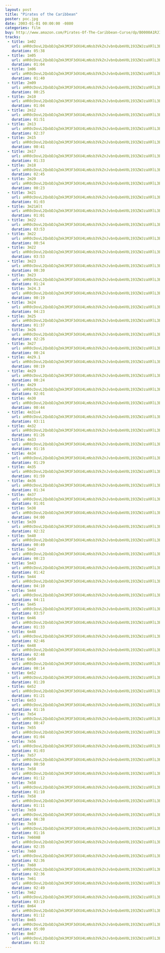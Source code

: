 ```yaml
---
layout: post
title: "Pirates of the Caribbean"
poster: poc.jpg
date: 2003-01-01 00:00:00 -0800
categories: film
buy: http://www.amazon.com/Pirates-Of-The-Caribbean-Curse/dp/B0000A1RJI
tracks:
 - title: 1m02
   url: aHR0cDovL2QxbDJqZmk3M3F3dXU4LmNsb3VkZnJvbnQubmV0L193ZWJzaXRlL3BvYy8xbTAyLTQgNl8wNS5tcDM=
   duration: 05:38
 - title: 1m05
   url: aHR0cDovL2QxbDJqZmk3M3F3dXU4LmNsb3VkZnJvbnQubmV0L193ZWJzaXRlL3BvYy8xbTA1IDZfMDUubXAz
   duration: 01:04
 - title: 1m06
   url: aHR0cDovL2QxbDJqZmk3M3F3dXU4LmNsb3VkZnJvbnQubmV0L193ZWJzaXRlL3BvYy8xbTA2IDZfMDUubXAz
   duration: 01:40
 - title: 2m09
   url: aHR0cDovL2QxbDJqZmk3M3F3dXU4LmNsb3VkZnJvbnQubmV0L193ZWJzaXRlL3BvYy8ybTA5IDZfMDYubXAz
   duration: 00:25
 - title: 2m10
   url: aHR0cDovL2QxbDJqZmk3M3F3dXU4LmNsb3VkZnJvbnQubmV0L193ZWJzaXRlL3BvYy8ybTEwIDZfMDYubXAz
   duration: 01:04
 - title: 2m12
   url: aHR0cDovL2QxbDJqZmk3M3F3dXU4LmNsb3VkZnJvbnQubmV0L193ZWJzaXRlL3BvYy8ybTEyIDZfMDYubXAz
   duration: 01:51
 - title: 2m13
   url: aHR0cDovL2QxbDJqZmk3M3F3dXU4LmNsb3VkZnJvbnQubmV0L193ZWJzaXRlL3BvYy8ybTEzXzE0IDZfMDYubXAz
   duration: 02:37
 - title: 2m15
   url: aHR0cDovL2QxbDJqZmk3M3F3dXU4LmNsb3VkZnJvbnQubmV0L193ZWJzaXRlL3BvYy8ybTE1IDZfMDYubXAz
   duration: 00:41
 - title: 2m17
   url: aHR0cDovL2QxbDJqZmk3M3F3dXU4LmNsb3VkZnJvbnQubmV0L193ZWJzaXRlL3BvYy8ybTE3IDZfMDYubXAz
   duration: 01:33
 - title: 2m18
   url: aHR0cDovL2QxbDJqZmk3M3F3dXU4LmNsb3VkZnJvbnQubmV0L193ZWJzaXRlL3BvYy8ybTE4IDZfMDYubXAz
   duration: 02:45
 - title: 2m20
   url: aHR0cDovL2QxbDJqZmk3M3F3dXU4LmNsb3VkZnJvbnQubmV0L193ZWJzaXRlL3BvYy8ybTIwIDZfMDYubXAz
   duration: 00:23
 - title: 3m21
   url: aHR0cDovL2QxbDJqZmk3M3F3dXU4LmNsb3VkZnJvbnQubmV0L193ZWJzaXRlL3BvYy8zbTIxIDZfMDcubXAz
   duration: 01:03
 - title: 3m21Alt
   url: aHR0cDovL2QxbDJqZmk3M3F3dXU4LmNsb3VkZnJvbnQubmV0L193ZWJzaXRlL3BvYy8zbTIxQWx0IDZfMDkubXAz
   duration: 01:01
 - title: 3m22
   url: aHR0cDovL2QxbDJqZmk3M3F3dXU4LmNsb3VkZnJvbnQubmV0L193ZWJzaXRlL3BvYy8zbTIyIGFsdCA2XzAzLm1wMw==
   duration: 03:53
 - title: 3m22
   url: aHR0cDovL2QxbDJqZmk3M3F3dXU4LmNsb3VkZnJvbnQubmV0L193ZWJzaXRlL3BvYy8zbTIyQSA2XzA3Lm1wMw==
   duration: 00:54
 - title: 3m22
   url: aHR0cDovL2QxbDJqZmk3M3F3dXU4LmNsb3VkZnJvbnQubmV0L193ZWJzaXRlL3BvYy8zbTIydjIwIEYgNl8xMS5tcDM=
   duration: 03:53
 - title: 3m23
   url: aHR0cDovL2QxbDJqZmk3M3F3dXU4LmNsb3VkZnJvbnQubmV0L193ZWJzaXRlL3BvYy8zbTIzTW9vbkZpeCA2XzIyLm1wMw==
   duration: 00:30
 - title: 3m23
   url: aHR0cDovL2QxbDJqZmk3M3F3dXU4LmNsb3VkZnJvbnQubmV0L193ZWJzaXRlL3BvYy8zbTIzd19pbnMgNl8xNy5tcDM=
   duration: 01:24
 - title: 3m24.3
   url: aHR0cDovL2QxbDJqZmk3M3F3dXU4LmNsb3VkZnJvbnQubmV0L193ZWJzaXRlL3BvYy8zbTI0LjNpbnMgNl8xNy5tcDM=
   duration: 00:19
 - title: 3m24
   url: aHR0cDovL2QxbDJqZmk3M3F3dXU4LmNsb3VkZnJvbnQubmV0L193ZWJzaXRlL3BvYy8zbTI0d19pbnMgNl8xNy5tcDM=
   duration: 04:23
 - title: 3m25
   url: aHR0cDovL2QxbDJqZmk3M3F3dXU4LmNsb3VkZnJvbnQubmV0L193ZWJzaXRlL3BvYy8zbTI1IDZfMTAubXAz
   duration: 01:37
 - title: 3m26
   url: aHR0cDovL2QxbDJqZmk3M3F3dXU4LmNsb3VkZnJvbnQubmV0L193ZWJzaXRlL3BvYy8zbTI2djM5IDZfMTAubXAz
   duration: 02:26
 - title: 3m27
   url: aHR0cDovL2QxbDJqZmk3M3F3dXU4LmNsb3VkZnJvbnQubmV0L193ZWJzaXRlL3BvYy8zbTI3djcgNl8wOS5tcDM=
   duration: 00:24
 - title: 4m29.1
   url: aHR0cDovL2QxbDJqZmk3M3F3dXU4LmNsb3VkZnJvbnQubmV0L193ZWJzaXRlL3BvYy80bTI5LjFpbnMgNl8xNy5tcDM=
   duration: 00:19
 - title: 4m29
   url: aHR0cDovL2QxbDJqZmk3M3F3dXU4LmNsb3VkZnJvbnQubmV0L193ZWJzaXRlL3BvYy80bTI5TW9vbkZpeCA2XzIyLm1wMw==
   duration: 00:24
 - title: 4m29
   url: aHR0cDovL2QxbDJqZmk3M3F3dXU4LmNsb3VkZnJvbnQubmV0L193ZWJzaXRlL3BvYy80bTI5d19pbnMgNl8xNy5tcDM=
   duration: 02:01
 - title: 4m30
   url: aHR0cDovL2QxbDJqZmk3M3F3dXU4LmNsb3VkZnJvbnQubmV0L193ZWJzaXRlL3BvYy80bTMwdjQgNl8xMS5tcDM=
   duration: 00:44
 - title: 4m31v4
   url: aHR0cDovL2QxbDJqZmk3M3F3dXU4LmNsb3VkZnJvbnQubmV0L193ZWJzaXRlL3BvYy80bTMxdjQgNl8xMS5tcDM=
   duration: 03:11
 - title: 4m32
   url: aHR0cDovL2QxbDJqZmk3M3F3dXU4LmNsb3VkZnJvbnQubmV0L193ZWJzaXRlL3BvYy80bTMydjE2IDZfMTEubXAz
   duration: 01:26
 - title: 4m33
   url: aHR0cDovL2QxbDJqZmk3M3F3dXU4LmNsb3VkZnJvbnQubmV0L193ZWJzaXRlL3BvYy80bTMzdjEgNl8xMS5tcDM=
   duration: 01:16
 - title: 4m34
   url: aHR0cDovL2QxbDJqZmk3M3F3dXU4LmNsb3VkZnJvbnQubmV0L193ZWJzaXRlL3BvYy80bTM0djEgNl8xMi5tcDM=
   duration: 01:29
 - title: 4m35
   url: aHR0cDovL2QxbDJqZmk3M3F3dXU4LmNsb3VkZnJvbnQubmV0L193ZWJzaXRlL3BvYy80bTM1djIgNl8xMS5tcDM=
   duration: 01:59
 - title: 4m36
   url: aHR0cDovL2QxbDJqZmk3M3F3dXU4LmNsb3VkZnJvbnQubmV0L193ZWJzaXRlL3BvYy80bTM2djUgNl8xMi5tcDM=
   duration: 01:34
 - title: 4m37
   url: aHR0cDovL2QxbDJqZmk3M3F3dXU4LmNsb3VkZnJvbnQubmV0L193ZWJzaXRlL3BvYy80bTM3djMgNl8xMi5tcDM=
   duration: 01:01
 - title: 5m38
   url: aHR0cDovL2QxbDJqZmk3M3F3dXU4LmNsb3VkZnJvbnQubmV0L193ZWJzaXRlL3BvYy81bTM4cmV2NyA2XzIyLm1wMw==
   duration: 04:00
 - title: 5m39
   url: aHR0cDovL2QxbDJqZmk3M3F3dXU4LmNsb3VkZnJvbnQubmV0L193ZWJzaXRlL3BvYy81bTM5djEzIDZfMjAubXAz
   duration: 02:32
 - title: 5m40
   url: aHR0cDovL2QxbDJqZmk3M3F3dXU4LmNsb3VkZnJvbnQubmV0L193ZWJzaXRlL3BvYy81bTQwXzQxdjIgNl8xNC5tcDM=
   duration: 00:49
 - title: 5m42
   url: aHR0cDovL2QxbDJqZmk3M3F3dXU4LmNsb3VkZnJvbnQubmV0L193ZWJzaXRlL3BvYy81bTQyIDZfMTQubXAz
   duration: 00:23
 - title: 5m43
   url: aHR0cDovL2QxbDJqZmk3M3F3dXU4LmNsb3VkZnJvbnQubmV0L193ZWJzaXRlL3BvYy81bTQzdjQgNl8xMi5tcDM=
   duration: 01:42
 - title: 5m44
   url: aHR0cDovL2QxbDJqZmk3M3F3dXU4LmNsb3VkZnJvbnQubmV0L193ZWJzaXRlL3BvYy81bTQ0IHYzNyA2LTE0IFN0TWl4Lm1wMw==
   duration: 04:10
 - title: 5m44
   url: aHR0cDovL2QxbDJqZmk3M3F3dXU4LmNsb3VkZnJvbnQubmV0L193ZWJzaXRlL3BvYy81bTQ0djM3IDZfMTQubXAz
   duration: 04:11
 - title: 5m45
   url: aHR0cDovL2QxbDJqZmk3M3F3dXU4LmNsb3VkZnJvbnQubmV0L193ZWJzaXRlL3BvYy81bTQ1djE4IDZfMTQubXAz
   duration: 03:57
 - title: 6m46
   url: aHR0cDovL2QxbDJqZmk3M3F3dXU4LmNsb3VkZnJvbnQubmV0L193ZWJzaXRlL3BvYy82bTQ2XzQ3djIgNl8xNi5tcDM=
   duration: 01:33
 - title: 6m48
   url: aHR0cDovL2QxbDJqZmk3M3F3dXU4LmNsb3VkZnJvbnQubmV0L193ZWJzaXRlL3BvYy82bTQ4XzQ5IDZfMjAubXAz
   duration: 02:46
 - title: 6m48
   url: aHR0cDovL2QxbDJqZmk3M3F3dXU4LmNsb3VkZnJvbnQubmV0L193ZWJzaXRlL3BvYy82bTQ4cmV2IDZfMTgubXAz
   duration: 02:48
 - title: 6m50
   url: aHR0cDovL2QxbDJqZmk3M3F3dXU4LmNsb3VkZnJvbnQubmV0L193ZWJzaXRlL3BvYy82bTUwIDZfMTQubXAz
   duration: 00:14
 - title: 6m52
   url: aHR0cDovL2QxbDJqZmk3M3F3dXU4LmNsb3VkZnJvbnQubmV0L193ZWJzaXRlL3BvYy82bTUyYWx0IDZfMTYubXAz
   duration: 01:20
 - title: 6m52
   url: aHR0cDovL2QxbDJqZmk3M3F3dXU4LmNsb3VkZnJvbnQubmV0L193ZWJzaXRlL3BvYy82bTUydjQgNl8xNi5tcDM=
   duration: 01:21
 - title: 6m53
   url: aHR0cDovL2QxbDJqZmk3M3F3dXU4LmNsb3VkZnJvbnQubmV0L193ZWJzaXRlL3BvYy82bTUzQXYzIDZfMTYubXAz
   duration: 01:16
 - title: 7m54
   url: aHR0cDovL2QxbDJqZmk3M3F3dXU4LmNsb3VkZnJvbnQubmV0L193ZWJzaXRlL3BvYy83bTU0djUgNl8xNS5tcDM=
   duration: 00:47
 - title: 7m55
   url: aHR0cDovL2QxbDJqZmk3M3F3dXU4LmNsb3VkZnJvbnQubmV0L193ZWJzaXRlL3BvYy83bTU1djggNl8xNy5tcDM=
   duration: 01:04
 - title: 7m56
   url: aHR0cDovL2QxbDJqZmk3M3F3dXU4LmNsb3VkZnJvbnQubmV0L193ZWJzaXRlL3BvYy83bTU2djMgNl8xNS5tcDM=
   duration: 01:03
 - title: 7m57
   url: aHR0cDovL2QxbDJqZmk3M3F3dXU4LmNsb3VkZnJvbnQubmV0L193ZWJzaXRlL3BvYy83bTU3djcgNl8xNS5tcDM=
   duration: 00:50
 - title: 7m58
   url: aHR0cDovL2QxbDJqZmk3M3F3dXU4LmNsb3VkZnJvbnQubmV0L193ZWJzaXRlL3BvYy83bTU4IDZfMTUubXAz
   duration: 01:12
 - title: 7m58
   url: aHR0cDovL2QxbDJqZmk3M3F3dXU4LmNsb3VkZnJvbnQubmV0L193ZWJzaXRlL3BvYy83bTU4YWx0IDYtMTkgU3RNaXgubXAz
   duration: 01:10
 - title: 7m58
   url: aHR0cDovL2QxbDJqZmk3M3F3dXU4LmNsb3VkZnJvbnQubmV0L193ZWJzaXRlL3BvYy83bTU4YWx0MSA2XzE3Lm1wMw==
   duration: 01:11
 - title: 7m59
   url: aHR0cDovL2QxbDJqZmk3M3F3dXU4LmNsb3VkZnJvbnQubmV0L193ZWJzaXRlL3BvYy83bTU5YWJjZCA2XzE4Lm1wMw==
   duration: 06:38
 - title: 7m59
   url: aHR0cDovL2QxbDJqZmk3M3F3dXU4LmNsb3VkZnJvbnQubmV0L193ZWJzaXRlL3BvYy83bTU5ZCBpbnMgNl8yMi5tcDM=
   duration: 01:16
 - title: 7m60AB
   url: aHR0cDovL2QxbDJqZmk3M3F3dXU4LmNsb3VkZnJvbnQubmV0L193ZWJzaXRlL3BvYy83bTYwQUIgNl8yMkFNLm1wMw==
   duration: 02:35
 - title: 7m60
   url: aHR0cDovL2QxbDJqZmk3M3F3dXU4LmNsb3VkZnJvbnQubmV0L193ZWJzaXRlL3BvYy83bTYwQUJhbHQgdi4xOSA2XzIzLm1wMw==
   duration: 02:36
 - title: 7m60
   url: aHR0cDovL2QxbDJqZmk3M3F3dXU4LmNsb3VkZnJvbnQubmV0L193ZWJzaXRlL3BvYy83bTYwQUJyZXYgdi4yMyA2XzIzLm1wMw==
   duration: 02:36
 - title: 7m61
   url: aHR0cDovL2QxbDJqZmk3M3F3dXU4LmNsb3VkZnJvbnQubmV0L193ZWJzaXRlL3BvYy83bTYxQUIgd19pbnMyIDZfMjMubXAz
   duration: 02:49
 - title: 7m62
   url: aHR0cDovL2QxbDJqZmk3M3F3dXU4LmNsb3VkZnJvbnQubmV0L193ZWJzaXRlL3BvYy83bTYyQUIgNl8xOC5tcDM=
   duration: 03:19
 - title: 8m64
   url: aHR0cDovL2QxbDJqZmk3M3F3dXU4LmNsb3VkZnJvbnQubmV0L193ZWJzaXRlL3BvYy84bTY0djE3IDZfMTgubXAz
   duration: 01:12
 - title: 8m65
   url: aHR0cDovL2QxbDJqZmk3M3F3dXU4LmNsb3VkZnJvbnQubmV0L193ZWJzaXRlL3BvYy84bTY1UmVkbyA2XzIzLm1wMw==
   duration: 05:00
 - title: 8m67
   url: aHR0cDovL2QxbDJqZmk3M3F3dXU4LmNsb3VkZnJvbnQubmV0L193ZWJzaXRlL3BvYy84bTY3djUgNl8xOC5tcDM=
   duration: 01:32
---
```

